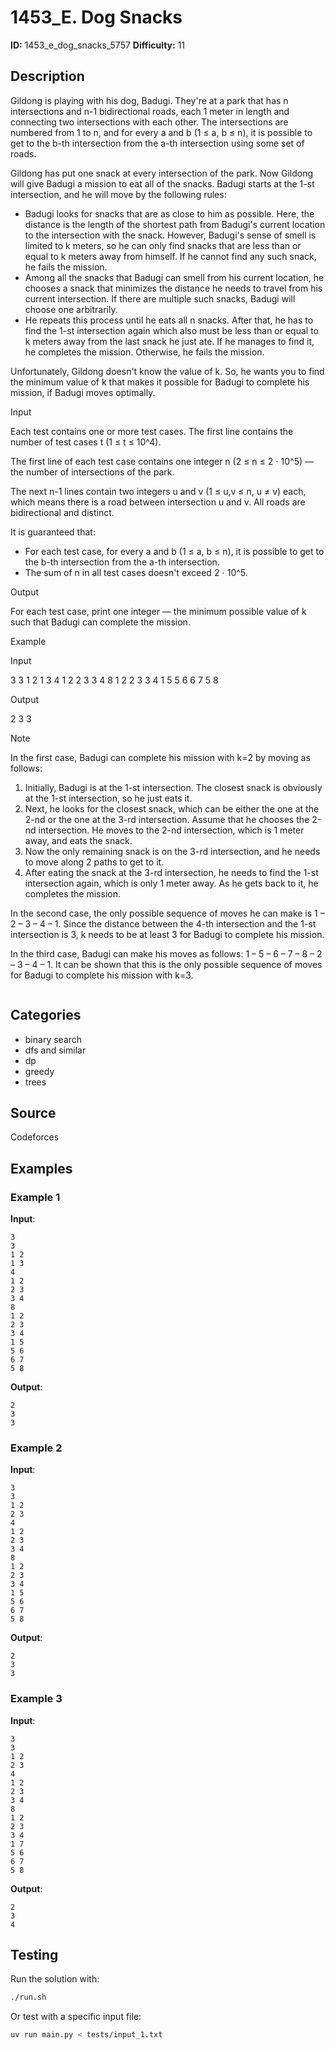 # 1453_E. Dog Snacks

**ID:** 1453_e_dog_snacks_5757
**Difficulty:** 11

## Description

Gildong is playing with his dog, Badugi. They're at a park that has n intersections and n-1 bidirectional roads, each 1 meter in length and connecting two intersections with each other. The intersections are numbered from 1 to n, and for every a and b (1 ≤ a, b ≤ n), it is possible to get to the b-th intersection from the a-th intersection using some set of roads.

Gildong has put one snack at every intersection of the park. Now Gildong will give Badugi a mission to eat all of the snacks. Badugi starts at the 1-st intersection, and he will move by the following rules:

  * Badugi looks for snacks that are as close to him as possible. Here, the distance is the length of the shortest path from Badugi's current location to the intersection with the snack. However, Badugi's sense of smell is limited to k meters, so he can only find snacks that are less than or equal to k meters away from himself. If he cannot find any such snack, he fails the mission. 
  * Among all the snacks that Badugi can smell from his current location, he chooses a snack that minimizes the distance he needs to travel from his current intersection. If there are multiple such snacks, Badugi will choose one arbitrarily. 
  * He repeats this process until he eats all n snacks. After that, he has to find the 1-st intersection again which also must be less than or equal to k meters away from the last snack he just ate. If he manages to find it, he completes the mission. Otherwise, he fails the mission. 



Unfortunately, Gildong doesn't know the value of k. So, he wants you to find the minimum value of k that makes it possible for Badugi to complete his mission, if Badugi moves optimally.

Input

Each test contains one or more test cases. The first line contains the number of test cases t (1 ≤ t ≤ 10^4).

The first line of each test case contains one integer n (2 ≤ n ≤ 2 ⋅ 10^5) — the number of intersections of the park.

The next n-1 lines contain two integers u and v (1 ≤ u,v ≤ n, u ≠ v) each, which means there is a road between intersection u and v. All roads are bidirectional and distinct.

It is guaranteed that: 

  * For each test case, for every a and b (1 ≤ a, b ≤ n), it is possible to get to the b-th intersection from the a-th intersection. 
  * The sum of n in all test cases doesn't exceed 2 ⋅ 10^5. 

Output

For each test case, print one integer — the minimum possible value of k such that Badugi can complete the mission.

Example

Input


3
3
1 2
1 3
4
1 2
2 3
3 4
8
1 2
2 3
3 4
1 5
5 6
6 7
5 8


Output


2
3
3

Note

In the first case, Badugi can complete his mission with k=2 by moving as follows: 

  1. Initially, Badugi is at the 1-st intersection. The closest snack is obviously at the 1-st intersection, so he just eats it. 
  2. Next, he looks for the closest snack, which can be either the one at the 2-nd or the one at the 3-rd intersection. Assume that he chooses the 2-nd intersection. He moves to the 2-nd intersection, which is 1 meter away, and eats the snack. 
  3. Now the only remaining snack is on the 3-rd intersection, and he needs to move along 2 paths to get to it. 
  4. After eating the snack at the 3-rd intersection, he needs to find the 1-st intersection again, which is only 1 meter away. As he gets back to it, he completes the mission. 



In the second case, the only possible sequence of moves he can make is 1 – 2 – 3 – 4 – 1. Since the distance between the 4-th intersection and the 1-st intersection is 3, k needs to be at least 3 for Badugi to complete his mission.

In the third case, Badugi can make his moves as follows: 1 – 5 – 6 – 7 – 8 – 2 – 3 – 4 – 1. It can be shown that this is the only possible sequence of moves for Badugi to complete his mission with k=3.

<image>

## Categories

- binary search
- dfs and similar
- dp
- greedy
- trees

## Source

Codeforces

## Examples

### Example 1

**Input**:
```
3
3
1 2
1 3
4
1 2
2 3
3 4
8
1 2
2 3
3 4
1 5
5 6
6 7
5 8
```

**Output**:
```
2
3
3
```

### Example 2

**Input**:
```
3
3
1 2
2 3
4
1 2
2 3
3 4
8
1 2
2 3
3 4
1 5
5 6
6 7
5 8
```

**Output**:
```
2
3
3
```

### Example 3

**Input**:
```
3
3
1 2
2 3
4
1 2
2 3
3 4
8
1 2
2 3
3 4
1 7
5 6
6 7
5 8
```

**Output**:
```
2
3
4
```


## Testing

Run the solution with:

```bash
./run.sh
```

Or test with a specific input file:

```bash
uv run main.py < tests/input_1.txt
```

